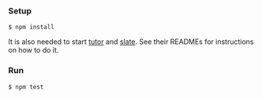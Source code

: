 ### Setup

    $ npm install

It is also needed to start [tutor][tutor] and [slate][slate].  See their READMEs
for instructions on how to do it.

### Run

    $ npm test

[tutor]: ../tutor/README.md
[slate]: ../slate/README.md
